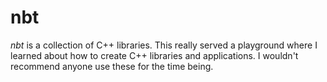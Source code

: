 # nbt

*nbt* is a collection of C++ libraries.
This really served a playground where I learned about how to create C++ libraries and applications.
I wouldn't recommend anyone use these for the time being.
